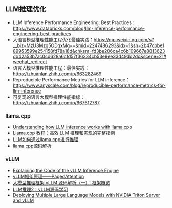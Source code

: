 


## LLM推理优化


- LLM Inference Performance Engineering: Best Practices：https://www.databricks.com/blog/llm-inference-performance-engineering-best-practices
- 大语言模型推理性能工程优化最佳实践：https://mp.weixin.qq.com/s?__biz=MzU3Mzg5ODgxMg==&mid=2247486293&idx=1&sn=2b47cbbe189953599e254158fd78a18d&chksm=fd3be206ca4c6b109667e8813623db42a53b7ac0cd628a6cfd57f36334cb53e9ee33d49dd2dc&scene=21#wechat_redirect
- 语言大模型推理性能工程：最佳实践：https://zhuanlan.zhihu.com/p/663282469
- Reproducible Performance Metrics for LLM inference：https://www.anyscale.com/blog/reproducible-performance-metrics-for-llm-inference
- 可复现的语言大模型推理性能指标：https://zhuanlan.zhihu.com/p/667612787





### llama.cpp

- [Understanding how LLM inference works with llama.cpp](https://www.omrimallis.com/posts/understanding-how-llm-inference-works-with-llama-cpp/)
- [Llama.cpp 教程：高效 LLM 推理和实现的完整指南](https://blog.csdn.net/weixin_41863029/article/details/139456502)
- [LLM如何通过llama.cpp进行推理](https://blog.csdn.net/Blaze_bxh/article/details/137054444)
- [llama.cpp源码解析](https://mp.weixin.qq.com/s?__biz=MzA4MjY4NTk0NQ==&mid=2247519554&idx=1&sn=c619e9907fb515e88b6265cf7017b726&chksm=9f8337d4a8f4bec27c755148f904668a46c85322e6ba31bc6b0286887bbb30f8a24a49d2d918&mpshare=1&scene=23&srcid=1107jzAJDvx0GcmHJO92iIcA&sharer_shareinfo=3dc56c7e8fdbf855398ab67e34dfb5c7&sharer_shareinfo_first=3dc56c7e8fdbf855398ab67e34dfb5c7#rd)



### vLLM


- [Explaining the Code of the vLLM Inference Engine](https://medium.com/@crclq2018/explaining-the-source-code-behind-the-vllm-fast-inference-engine-91429f54d1f7)
- [vLLM框架原理——PagedAttention](https://zhuanlan.zhihu.com/p/649537608)
- [大模型推理框架 vLLM 源码解析（一）：框架概览](https://zhuanlan.zhihu.com/p/681402162)
- [LLM推理2：vLLM源码学习](https://zhuanlan.zhihu.com/p/643336063)
- [Deploying Multiple Large Language Models with NVIDIA Triton Server and vLLM](https://awslabs.github.io/data-on-eks/docs/gen-ai/inference/vLLM-NVIDIATritonServer-Llama2)
